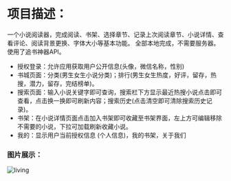 # 项目描述：
一个小说阅读器，完成阅读、书架、选择章节、记录上次阅读章节、小说详情、查看评论、阅读背景更换、字体大小等基本功能。 全部本地完成，不需要服务器。 使用了追书神器API。

- 授权登录：允许应用获取用户公开信息(头像，微信名称，性别)
- 书城页面：分类(男生女生小说分类)；排行(男生女生热度，好评，留存，热搜，潜力，留存，完结榜单)。
- 搜索页面：输入小说关键字即可查询，搜索栏下方显示最近热搜小说点击即可查看，点击换一换即可刷新内容；搜索历史(点击清空即可清除搜索历史记录)。
- 书架：在小说详情页面点击加入书架即可收藏至书架界面，左上方可编辑移除不需要的小说，下拉可加载刷新收藏小说。
- 我的：显示用户当前授权信息 (个人信息)，我的书架，关于我们

### 图片展示：
![living](http://m.qpic.cn/psb?/V146qHRC33qFJ8/YmhHsY2p.pmRJd7L46HE96*XWNMkQdeoVq.io7cavO8!/c/dE8BAAAAAAAA&bo=jgHDAgAAAAACRy0!&rf=viewer_4)
